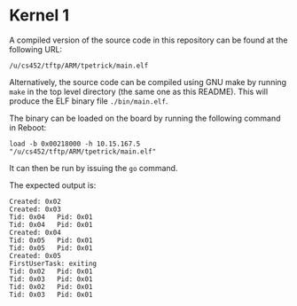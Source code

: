 # Kernel 1
A compiled version of the source code in this repository can be found at the
following URL:
```
/u/cs452/tftp/ARM/tpetrick/main.elf
```
Alternatively, the source code can be compiled using GNU make by running
`make` in the top level directory (the same one as this README). This will
produce the ELF binary file `./bin/main.elf`.

The binary can be loaded on the board by running the following command in
Reboot:
```
load -b 0x00218000 -h 10.15.167.5 "/u/cs452/tftp/ARM/tpetrick/main.elf"
```
It can then be run by issuing the `go` command.

The expected output is:

```
Created: 0x02                                                               
Created: 0x03
Tid: 0x04   Pid: 0x01
Tid: 0x04   Pid: 0x01
Created: 0x04
Tid: 0x05   Pid: 0x01
Tid: 0x05   Pid: 0x01
Created: 0x05
FirstUserTask: exiting
Tid: 0x02   Pid: 0x01
Tid: 0x03   Pid: 0x01
Tid: 0x02   Pid: 0x01
Tid: 0x03   Pid: 0x01
```
